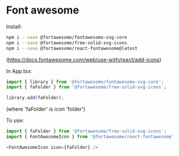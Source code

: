 # Font awesome

Install:

```sh
npm i --save @fortawesome/fontawesome-svg-core
npm i --save @fortawesome/free-solid-svg-icons
npm i --save @fortawesome/react-fontawesome@latest
```
(https://docs.fontawesome.com/web/use-with/react/add-icons)

In App.tsx:
```ts
import { library } from '@fortawesome/fontawesome-svg-core';
import { faFolder } from '@fortawesome/free-solid-svg-icons';

library.add(faFolder);
```
(where 'faFolder' is icon 'folder')

To use:
```ts
import { faFolder } from '@fortawesome/free-solid-svg-icons';
import { FontAwesomeIcon } from '@fortawesome/react-fontawesome'

<FontAwesomeIcon icon={faFolder} />
```

